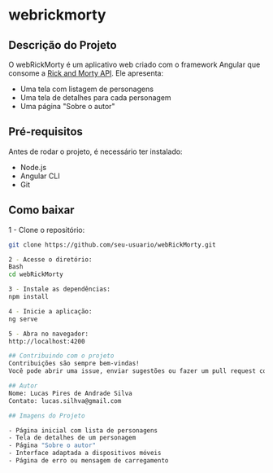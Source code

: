 # webrickmorty

## Descrição do Projeto

O webRickMorty é um aplicativo web criado com o framework Angular que consome a [Rick and Morty API](https://rickandmortyapi.com/). Ele apresenta:

- Uma tela com listagem de personagens
- Uma tela de detalhes para cada personagem
- Uma página "Sobre o autor"

## Pré-requisitos

Antes de rodar o projeto, é necessário ter instalado:

- Node.js
- Angular CLI
- Git

## Como baixar

1 - Clone o repositório:
   ```bash
   git clone https://github.com/seu-usuario/webRickMorty.git

2 - Acesse o diretório:
Bash
   cd webRickMorty

3 - Instale as dependências:
npm install

4 - Inicie a aplicação:
ng serve

5 - Abra no navegador:
http://localhost:4200

## Contribuindo com o projeto
Contribuições são sempre bem-vindas!
Você pode abrir uma issue, enviar sugestões ou fazer um pull request com melhorias no código ou design.

## Autor
Nome: Lucas Pires de Andrade Silva
Contato: lucas.silhva@gmail.com

## Imagens do Projeto

- Página inicial com lista de personagens 
- Tela de detalhes de um personagem
- Página "Sobre o autor"
- Interface adaptada a dispositivos móveis
- Página de erro ou mensagem de carregamento

